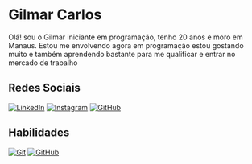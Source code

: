 
#  Gilmar Carlos
Olá! sou o Gilmar iniciante em programação, tenho 20 anos e moro em Manaus.
Estou me envolvendo agora em programação estou gostando muito e também aprendendo bastante para me qualificar e entrar no mercado de trabalho 
## Redes Sociais
[![LinkedIn](https://img.shields.io/badge/LinkedIn-000?style=for-the-badge&logo=linkedin&logoColor=0E76A8)](https://www.linkedin.com/in/gilmarcarloscruz/)
[![Instagram](https://img.shields.io/badge/Instagram-000?style=for-the-badge&logo=instagram)](https://www.instagram.com/_ggdosj_/)
[![GitHub](https://img.shields.io/badge/GitHbt-000?style=for-the-badge&logo=github&logoColor=white)](https://github.com/gilmarcarlosdsc)

## Habilidades
[![Git](https://img.shields.io/badge/Git-000?style=for-the-badge&logo=git&logoColor=E94D5F)](https://git-scm.com/doc)
[![GitHub](https://img.shields.io/badge/GitHub-000?style=for-the-badge&logo=github&logoColor=30A3DC)](https://docs.github.com/)


